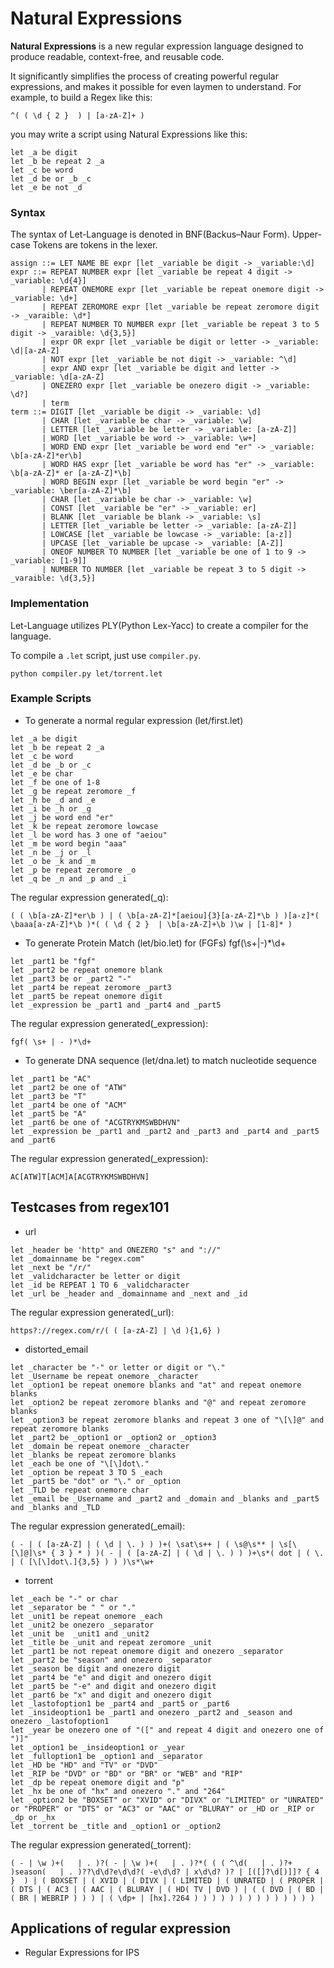 # Natural Expressions
**Natural Expressions** is a new regular expression language designed to produce readable, context-free, and reusable code.

It significantly simplifies the process of creating powerful regular expressions, and makes it possible for even laymen to understand. For example, to build a Regex like this:
```
^( ( \d { 2 }  ) | [a-zA-Z]+ )
```
you may write a script using Natural Expressions like this:
```
let _a be digit
let _b be repeat 2 _a
let _c be word
let _d be or _b _c
let _e be not _d
```

### Syntax

The syntax of Let-Language is denoted in BNF(Backus–Naur Form). Upper-case Tokens are tokens in the lexer. 
```
assign ::= LET NAME BE expr [let _variable be digit -> _variable:\d]
expr ::= REPEAT NUMBER expr [let _variable be repeat 4 digit -> _variable: \d{4}]
	   | REPEAT ONEMORE expr [let _variable be repeat onemore digit -> _variable: \d+]
	   | REPEAT ZEROMORE expr [let _variable be repeat zeromore digit -> _varaible: \d*]
       | REPEAT NUMBER TO NUMBER expr [let _variable be repeat 3 to 5 digit -> _varaible: \d{3,5}]
       | expr OR expr [let _variable be digit or letter -> _variable: \d|[a-zA-Z]
       | NOT expr [let _variable be not digit -> _variable: ^\d]
       | expr AND expr [let _variable be digit and letter -> _variable: \d[a-zA-Z]
       | ONEZERO expr [let _variable be onezero digit -> _variable: \d?]
       | term
term ::= DIGIT [let _variable be digit -> _variable: \d]
       | CHAR [let _variable be char -> _variable: \w]
       | LETTER [let _variable be letter -> _variable: [a-zA-Z]]
       | WORD [let _variable be word -> _variable: \w+]
       | WORD END expr [let _variable be word end "er" -> _variable: \b[a-zA-Z]*er\b]
       | WORD HAS expr [let _variable be word has "er" -> _variable: \b[a-zA-Z]* er [a-zA-Z]*\b]
       | WORD BEGIN expr [let _variable be word begin "er" -> _variable: \ber[a-zA-Z]*\b]
       | CHAR [let _variable be char -> _variable: \w]
       | CONST [let _variable be "er" -> _variable: er]
       | BLANK [let _variable be blank -> _variable: \s]
       | LETTER [let _variable be letter -> _variable: [a-zA-Z]]
       | LOWCASE [let _variable be lowcase -> _variable: [a-z]]
       | UPCASE [let _variable be upcase -> _variable: [A-Z]]
       | ONEOF NUMBER TO NUMBER [let _variable be one of 1 to 9 -> _variable: [1-9]]
       | NUMBER TO NUMBER [let _variable be repeat 3 to 5 digit -> _varaible: \d{3,5}]
```

### Implementation

Let-Language utilizes PLY(Python Lex-Yacc) to create a compiler for the language. 

To compile a `.let` script, just use `compiler.py`.

    python compiler.py let/torrent.let

### Example Scripts

* To generate a normal regular expression (let/first.let)
```
let _a be digit
let _b be repeat 2 _a
let _c be word
let _d be _b or _c
let _e be char
let _f be one of 1-8
let _g be repeat zeromore _f
let _h be _d and _e
let _i be _h or _g
let _j be word end "er"
let _k be repeat zeromore lowcase
let _l be word has 3 one of "aeiou"
let _m be word begin "aaa"
let _n be _j or _l
let _o be _k and _m
let _p be repeat zeromore _o
let _q be _n and _p and _i
```
The regular expression generated(_q):
```
( ( \b[a-zA-Z]*er\b ) | ( \b[a-zA-Z]*[aeiou]{3}[a-zA-Z]*\b ) )[a-z]*( \baaa[a-zA-Z]*\b )*( ( \d { 2 }  | \b[a-zA-Z]+\b )\w | [1-8]* )
```

* To generate Protein Match (let/bio.let) for (FGFs) fgf(\s+|-)*\d+
```
let _part1 be "fgf"
let _part2 be repeat onemore blank 
let _part3 be or _part2 "-"
let _part4 be repeat zeromore _part3
let _part5 be repeat onemore digit
let _expression be _part1 and _part4 and _part5
```
The regular expression generated(_expression):
```
fgf( \s+ | - )*\d+
```

* To generate DNA sequence (let/dna.let) to match nucleotide sequence
```
let _part1 be "AC"
let _part2 be one of "ATW"
let _part3 be "T"
let _part4 be one of "ACM"
let _part5 be "A"
let _part6 be one of "ACGTRYKMSWBDHVN"
let _expression be _part1 and _part2 and _part3 and _part4 and _part5 and _part6
```
The regular expression generated(_expression):
```
AC[ATW]T[ACM]A[ACGTRYKMSWBDHVN]
```

## Testcases from regex101
* url
```
let _header be 'http" and ONEZERO "s" and "://"
let _domainname be "regex.com"
let _next be "/r/"
let _validcharacter be letter or digit 
let _id be REPEAT 1 TO 6 _validcharacter 
let _url be _header and _domainname and _next and _id

```
The regular expression generated(_url):
```
https?://regex.com/r/( ( [a-zA-Z] | \d ){1,6} )
```

* distorted_email
```
let _character be "-" or letter or digit or "\."
let _Username be repeat onemore _character
let _option1 be repeat onemore blanks and "at" and repeat onemore blanks
let _option2 be repeat zeromore blanks and "@" and repeat zeromore blanks
let _option3 be repeat zeromore blanks and repeat 3 one of "\[\]@" and repeat zeromore blanks
let _part2 be _option1 or _option2 or _option3
let _domain be repeat onemore _character
let _blanks be repeat zeromore blanks
let _each be one of "\[\]dot\."
let _option be repeat 3 TO 5 _each
let _part5 be "dot" or "\." or _option
let _TLD be repeat onemore char
let _email be _Username and _part2 and _domain and _blanks and _part5 and _blanks and _TLD
```
The regular expression generated(_email):
```
( - | ( [a-zA-Z] | ( \d | \. ) ) )+( \sat\s++ | ( \s@\s** | \s[\[\]@]\s* { 3 } * ) )( - | ( [a-zA-Z] | ( \d | \. ) ) )+\s*( dot | ( \. | ( [\[\]dot\.]{3,5} ) ) )\s*\w+
```

* torrent
```
let _each be "-" or char
let _separator be " " or "."
let _unit1 be repeat onemore _each
let _unit2 be onezero _separator
let _unit be  _unit1 and _unit2 
let _title be _unit and repeat zeromore _unit
let _part1 be not repeat onemore digit and onezero _separator
let _part2 be "season" and onezero _separator
let _season be digit and onezero digit
let _part4 be "e" and digit and onezero digit
let _part5 be "-e" and digit and onezero digit
let _part6 be "x" and digit and onezero digit
let _lastofoption1 be _part4 and _part5 or _part6
let _insideoption1 be _part1 and onezero _part2 and _season and onezero _lastofoption1
let _year be onezero one of "([" and repeat 4 digit and onezero one of ")]"
let _option1 be _insideoption1 or _year 
let _fulloption1 be _option1 and _separator
let _HD be "HD" and "TV" or "DVD"
let _RIP be "DVD" or "BD" or "BR" or "WEB" and "RIP"
let _dp be repeat onemore digit and "p"
let _hx be one of "hx" and onezero "." and "264"
let _option2 be "BOXSET" or "XVID" or "DIVX" or "LIMITED" or "UNRATED" or "PROPER" or "DTS" or "AC3" or "AAC" or "BLURAY" or _HD or _RIP or _dp or _hx
let _torrent be _title and _option1 or _option2
```
The regular expression generated(_torrent):
```
( - | \w )+(   | . )?( - | \w )+(   | . )?*( ( ( ^\d(   | . )?+ )season(   | . )??\d\d?e\d\d?( -e\d\d? | x\d\d? )? | [([]?\d[)]]? { 4 }  ) | ( BOXSET | ( XVID | ( DIVX | ( LIMITED | ( UNRATED | ( PROPER | ( DTS | ( AC3 | ( AAC | ( BLURAY | ( HD( TV | DVD ) | ( ( DVD | ( BD | ( BR | WEBRIP ) ) ) | ( \dp+ | [hx].?264 ) ) ) ) ) ) ) ) ) ) ) ) ) )
```

## Applications of regular expression
* Regular Expressions for IPS



